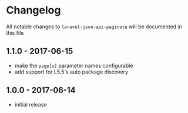 # Changelog

All notable changes to `laravel-json-api-paginate` will be documented in this file

## 1.1.0 - 2017-06-15

- make the `page[x]` parameter names configurable
- add support for L5.5's auto package discovery


## 1.0.0 - 2017-06-14

- initial release
